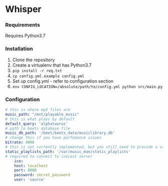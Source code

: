 # Whisper

### Requirements
Requires Python3.7

### Installation
1. Clone the repository
2. Create a virtualenv that has Python3.7
3. `pip install -r req.txt`
4. `cp config.yml.example config.yml`
5. Set up config.yml - refer to configuration section
6. `env CONFIG_LOCATION=/absolute/path/to/config.yml python src/main.py`

### Configuration
```yml
# this is where mp3 files are
music_path: "/mnt/playable_music"
# this is what plays by default
default_query: 'alphataurus'
# path to beets database file
music_db_path: '/beet/beets_data/musiclibrary.db'
# change this if you have perfomance issues
bitrate: 4096
# this is not currently implemented, but you still need to provide a valid path lol
static_playlists_path: '/var/music_man/static_playlists'
# required to connect to icecast server
    ice:
    host: localhost
    port: 8000
    password: secret_password
    user: 'source'
```

